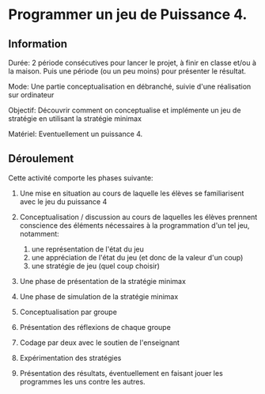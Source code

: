 # Programmer un jeu de Puissance 4.

## Information

Durée: 2 période consécutives pour lancer le projet, à finir en classe et/ou à la maison. Puis une période (ou un peu moins) pour présenter le résultat. 

Mode: Une partie conceptualisation en débranché, suivie d'une réalisation sur ordinateur

Objectif: Découvrir comment on conceptualise et implémente un jeu de stratégie en utilisant la stratégie minimax

Matériel: Eventuellement un puissance 4.


## Déroulement

Cette activité comporte les phases suivante:

1. Une mise en situation au cours de laquelle les élèves se familiarisent avec le jeu du puissance 4

1. Conceptualisation / discussion au cours de laquelles les élèves prennent conscience des éléments nécessaires à la programmation d'un tel jeu, notamment:
    1. une représentation de l'état du jeu
    1. une appréciation de l'état du jeu (et donc de la valeur d'un coup)
    1. une stratégie de jeu (quel coup choisir)


1. Une phase de présentation de la stratégie minimax


1. Une phase de simulation de la stratégie minimax

1. Conceptualisation par groupe

1. Présentation des réflexions de chaque groupe

1. Codage par deux avec le soutien de l'enseignant

1. Expérimentation des stratégies

1. Présentation des résultats, éventuellement en faisant jouer les programmes les uns contre les autres. 

